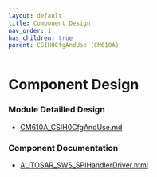 ```yaml
---
layout: default
title: Component Design
nav_order: 1
has_children: true
parent: CSIH0CfgAndUse (CM610A)
---
```

# Component Design
### Module Detailled Design

- [CM610A_CSIH0CfgAndUse.md](Design/CM610A_CSIH0CfgAndUse.md)

### Component Documentation

- [AUTOSAR_SWS_SPIHandlerDriver.html](Doc/AUTOSAR_SWS_SPIHandlerDriver.html)

